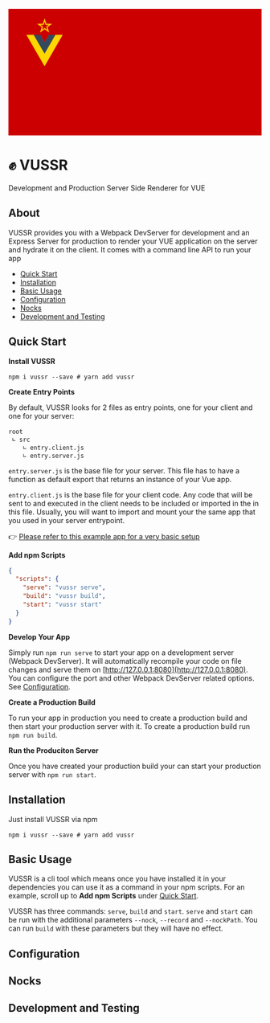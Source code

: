 ![vuedssr logo](./docs/vussr-logo.svg)

# ✊ VUSSR

Development and Production Server Side Renderer for VUE

## About

VUSSR provides you with a Webpack DevServer for development and an Express Server for production to
render your VUE application on the server and hydrate it on the client. It comes with a command
line API to run your app

- [Quick Start](#quick-start)
- [Installation](#installation)
- [Basic Usage](#basic-usage)
- [Configuration](#configuration)
- [Nocks](#nocks)
- [Development and Testing](#development-and-testing)

## Quick Start

**Install VUSSR**

```console
npm i vussr --save # yarn add vussr
```

**Create Entry Points**

By default, VUSSR looks for 2 files as entry points, one for your client and one for your server:

```
root
 ∟ src
    ∟ entry.client.js
    ∟ entry.server.js
```

`entry.server.js` is the base file for your server. This file has to have a function as default export
that returns an instance of your Vue app.

`entry.client.js` is the base file for your client code. Any code that will be sent to and executed
in the client needs to be included or imported in the in this file. Usually, you will want to import
and mount your the same app that you used in your server entrypoint.

👉 [Please refer to this example app for a very basic setup](./docs/example-app)

**Add npm Scripts**

```json
{
  "scripts": {
    "serve": "vussr serve",
    "build": "vussr build",
    "start": "vussr start"
  }
}
```

**Develop Your App**

Simply run `npm run serve` to start your app on a development server (Webpack DevServer). It will
automatically recompile your code on file changes and serve them on
[http://127.0.0.1:8080](http://127.0.0.1:8080). You can configure the port and other Webpack
DevServer related options. See [Configuration](#configuration).

**Create a Production Build**

To run your app in production you need to create a production build and then start your production
server with it. To create a production build run `npm run build`.

**Run the Produciton Server**

Once you have created your production build your can start your production server with `npm run start`.

## Installation

Just install VUSSR via npm

```console
npm i vussr --save # yarn add vussr
```

## Basic Usage

VUSSR is a cli tool which means once you have installed it in your dependencies you can use it as a
command in your npm scripts. For an example, scroll up to **Add npm Scripts** under [Quick Start](#quick-start).

VUSSR has three commands: `serve`, `build` and `start`. `serve` and `start` can be run with the additional
parameters `--nock`, `--record` and `--nockPath`. You can run `build` with these parameters but they will have
no effect.

## Configuration

## Nocks

## Development and Testing
